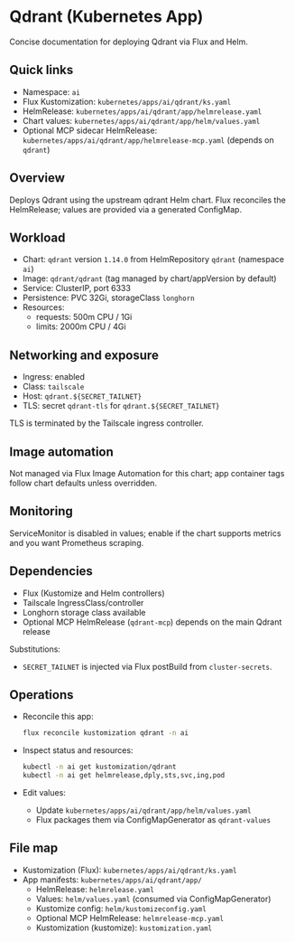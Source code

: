 # Qdrant (Kubernetes App)

Concise documentation for deploying Qdrant via Flux and Helm.

## Quick links

- Namespace: `ai`
- Flux Kustomization: `kubernetes/apps/ai/qdrant/ks.yaml`
- HelmRelease: `kubernetes/apps/ai/qdrant/app/helmrelease.yaml`
- Chart values: `kubernetes/apps/ai/qdrant/app/helm/values.yaml`
- Optional MCP sidecar HelmRelease: `kubernetes/apps/ai/qdrant/app/helmrelease-mcp.yaml` (depends on `qdrant`)

## Overview

Deploys Qdrant using the upstream qdrant Helm chart. Flux reconciles the HelmRelease; values are provided via a generated ConfigMap.

## Workload

- Chart: `qdrant` version `1.14.0` from HelmRepository `qdrant` (namespace `ai`)
- Image: `qdrant/qdrant` (tag managed by chart/appVersion by default)
- Service: ClusterIP, port 6333
- Persistence: PVC 32Gi, storageClass `longhorn`
- Resources:
  - requests: 500m CPU / 1Gi
  - limits: 2000m CPU / 4Gi

## Networking and exposure

- Ingress: enabled
- Class: `tailscale`
- Host: `qdrant.${SECRET_TAILNET}`
- TLS: secret `qdrant-tls` for `qdrant.${SECRET_TAILNET}`

TLS is terminated by the Tailscale ingress controller.

## Image automation

Not managed via Flux Image Automation for this chart; app container tags follow chart defaults unless overridden.

## Monitoring

ServiceMonitor is disabled in values; enable if the chart supports metrics and you want Prometheus scraping.

## Dependencies

- Flux (Kustomize and Helm controllers)
- Tailscale IngressClass/controller
- Longhorn storage class available
- Optional MCP HelmRelease (`qdrant-mcp`) depends on the main Qdrant release

Substitutions:
- `SECRET_TAILNET` is injected via Flux postBuild from `cluster-secrets`.

## Operations

- Reconcile this app:

  ```sh
  flux reconcile kustomization qdrant -n ai
  ```

- Inspect status and resources:

  ```sh
  kubectl -n ai get kustomization/qdrant
  kubectl -n ai get helmrelease,dply,sts,svc,ing,pod
  ```

- Edit values:

  - Update `kubernetes/apps/ai/qdrant/app/helm/values.yaml`
  - Flux packages them via ConfigMapGenerator as `qdrant-values`

## File map

- Kustomization (Flux): `kubernetes/apps/ai/qdrant/ks.yaml`
- App manifests: `kubernetes/apps/ai/qdrant/app/`
  - HelmRelease: `helmrelease.yaml`
  - Values: `helm/values.yaml` (consumed via ConfigMapGenerator)
  - Kustomize config: `helm/kustomizeconfig.yaml`
  - Optional MCP HelmRelease: `helmrelease-mcp.yaml`
  - Kustomization (kustomize): `kustomization.yaml`